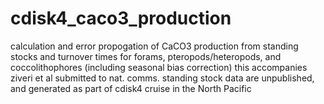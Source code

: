 # cdisk4_caco3_production
calculation and error propogation of CaCO3 production from standing stocks and turnover times for forams, pteropods/heteropods, and coccolithophores (including seasonal bias correction)
this accompanies ziveri et al submitted to nat. comms.
standing stock data are unpublished, and generated as part of cdisk4 cruise in the North Pacific
